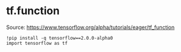 
# tf.function
Source: https://www.tensorflow.org/alpha/tutorials/eager/tf_function

```
!pip install -q tensorflow==2.0.0-alpha0
import tensorflow as tf
```
